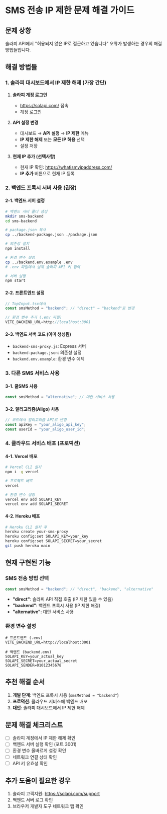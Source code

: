 # SMS 전송 IP 제한 문제 해결 가이드

## 문제 상황

솔라피 API에서 "허용되지 않은 IP로 접근하고 있습니다" 오류가 발생하는 경우의 해결 방법들입니다.

## 해결 방법들

### 1. 솔라피 대시보드에서 IP 제한 해제 (가장 간단)

1. **솔라피 계정 로그인**

   - https://solapi.com/ 접속
   - 계정 로그인

2. **API 설정 변경**

   - 대시보드 → **API 설정** → **IP 제한** 메뉴
   - **IP 제한 해제** 또는 **모든 IP 허용** 선택
   - 설정 저장

3. **현재 IP 추가 (선택사항)**
   - 현재 IP 확인: https://whatismyipaddress.com/
   - **IP 추가** 버튼으로 현재 IP 등록

### 2. 백엔드 프록시 서버 사용 (권장)

#### 2-1. 백엔드 서버 설정

```bash
# 백엔드 서버 폴더 생성
mkdir sms-backend
cd sms-backend

# package.json 복사
cp ../backend-package.json ./package.json

# 의존성 설치
npm install

# 환경 변수 설정
cp ../backend.env.example .env
# .env 파일에서 실제 솔라피 API 키 입력

# 서버 실행
npm start
```

#### 2-2. 프론트엔드 설정

```javascript
// TopInput.tsx에서
const smsMethod = "backend"; // "direct" → "backend"로 변경

// 환경 변수 추가 (.env 파일)
VITE_BACKEND_URL=http://localhost:3001
```

#### 2-3. 백엔드 서버 코드 (이미 생성됨)

- `backend-sms-proxy.js`: Express 서버
- `backend-package.json`: 의존성 설정
- `backend.env.example`: 환경 변수 예제

### 3. 다른 SMS 서비스 사용

#### 3-1. 쿨SMS 사용

```javascript
const smsMethod = "alternative"; // 대안 서비스 사용
```

#### 3-2. 알리고리즘(Aligo) 사용

```javascript
// 코드에서 알리고리즘 API로 변경
const apiKey = "your_aligo_api_key";
const userId = "your_aligo_user_id";
```

### 4. 클라우드 서비스 배포 (프로덕션)

#### 4-1. Vercel 배포

```bash
# Vercel CLI 설치
npm i -g vercel

# 프로젝트 배포
vercel

# 환경 변수 설정
vercel env add SOLAPI_KEY
vercel env add SOLAPI_SECRET
```

#### 4-2. Heroku 배포

```bash
# Heroku CLI 설치 후
heroku create your-sms-proxy
heroku config:set SOLAPI_KEY=your_key
heroku config:set SOLAPI_SECRET=your_secret
git push heroku main
```

## 현재 구현된 기능

### SMS 전송 방법 선택

```javascript
const smsMethod = "backend"; // "direct", "backend", "alternative"
```

- **"direct"**: 솔라피 API 직접 호출 (IP 제한 있을 수 있음)
- **"backend"**: 백엔드 프록시 사용 (IP 제한 해결)
- **"alternative"**: 대안 서비스 사용

### 환경 변수 설정

```env
# 프론트엔드 (.env)
VITE_BACKEND_URL=http://localhost:3001

# 백엔드 (backend.env)
SOLAPI_KEY=your_actual_key
SOLAPI_SECRET=your_actual_secret
SOLAPI_SENDER=01012345678
```

## 추천 해결 순서

1. **개발 단계**: 백엔드 프록시 사용 (`smsMethod = "backend"`)
2. **프로덕션**: 클라우드 서비스에 백엔드 배포
3. **대안**: 솔라피 대시보드에서 IP 제한 해제

## 문제 해결 체크리스트

- [ ] 솔라피 계정에서 IP 제한 해제 확인
- [ ] 백엔드 서버 실행 확인 (포트 3001)
- [ ] 환경 변수 올바르게 설정 확인
- [ ] 네트워크 연결 상태 확인
- [ ] API 키 유효성 확인

## 추가 도움이 필요한 경우

1. 솔라피 고객지원: https://solapi.com/support
2. 백엔드 서버 로그 확인
3. 브라우저 개발자 도구 네트워크 탭 확인
